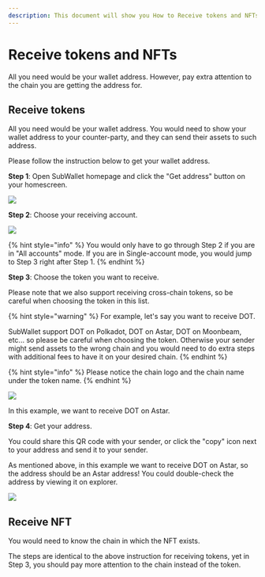 ```yaml
---
description: This document will show you How to Receive tokens and NFTs on SubWallet.
---
```


# Receive tokens and NFTs

All you need would be your wallet address. However, pay extra attention to the chain you are getting the address for.

## Receive tokens

All you need would be your wallet address. You would need to show your wallet address to your counter-party, and they can send their assets to such address.&#x20;

Please follow the instruction below to get your wallet address.

**Step 1**: Open SubWallet homepage and click the "Get address" button on your homescreen.

![](<../../.gitbook/assets/image (91).png>)

**Step 2**: Choose your receiving account.

![](<../../.gitbook/assets/image (14) (1) (2).png>)

{% hint style="info" %}
You would only have to go through Step 2 if you are in "All accounts" mode. If you are in Single-account mode, you would jump to Step 3 right after Step 1.
{% endhint %}

**Step 3**: Choose the token you want to receive.

Please note that we also support receiving cross-chain tokens, so be careful when choosing the token in this list.

{% hint style="warning" %}
For example, let's say you want to receive DOT.&#x20;

SubWallet support DOT on Polkadot, DOT on Astar, DOT on Moonbeam, etc... so please be careful when choosing the token. Otherwise your sender might send assets to the wrong chain and you would need to do extra steps with additional fees to have it on your desired chain. &#x20;
{% endhint %}

{% hint style="info" %}
Please notice the chain logo and the chain name under the token name.&#x20;
{% endhint %}

![](<../../.gitbook/assets/image (151).png>)

In this example, we want to receive DOT on Astar.

**Step 4**: Get your address.

You could share this QR code with your sender, or click the "copy" icon next to your address and send it to your sender.&#x20;

As mentioned above, in this example we want to receive DOT on Astar, so the address should be an Astar address! You could double-check the address by viewing it on explorer.&#x20;

![](<../../.gitbook/assets/image (4).png>)



## Receive NFT

You would need to know the chain in which the NFT exists.&#x20;

The steps are identical to the above instruction for receiving tokens, yet in Step 3, you should pay more attention to the chain instead of the token.&#x20;

